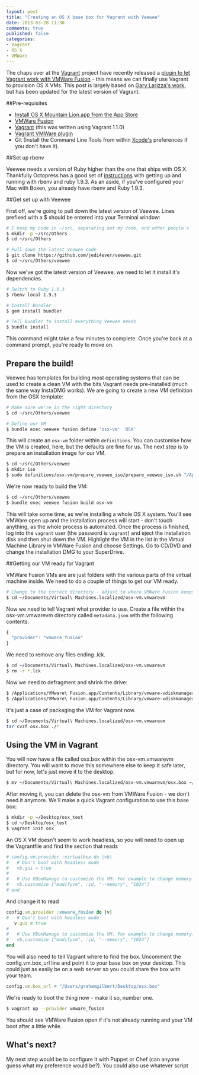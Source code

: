 ```yaml
---
layout: post
title: "Creating an OS X base box for Vagrant with Veewee"
date: 2013-03-28 11:30
comments: true
published: false
categories: 
- Vagrant
- OS X
- VMWare
---
```


The chaps over at the [Vagrant](http://www.vagrantup.com/) project have recently released a [plugin to let Vagrant work with VMWare Fusion](http://www.vagrantup.com/vmware) - this means we can finally use Vagrant to provision OS X VMs. This post is largely based on [Gary Larizza's work](http://garylarizza.com/blog/2013/01/20/using-veewee-to-build-os-x-vms/), but has been updated for the latest version of Vagrant.

##Pre-requisites

* [Install OS X Mountain Lion.app from the App Store](https://itunes.apple.com/gb/app/os-x-mountain-lion/id537386512?mt=12)
* [VMWare Fusion](http://www.vmware.com/products/fusion/overview.html)
* [Vagrant](http://downloads.vagrantup.com/) (this was written using Vagrant 1.1.0)
* [Vagrant VMWare plugin](http://www.vagrantup.com/vmware)
* Git (Install the Command Line Tools from within [Xcode's](https://itunes.apple.com/gb/app/xcode/id497799835?mt=12) preferences if you don't have it).


##Set up rbenv

Veewee needs a version of Ruby higher than the one that ships with OS X. Thankfully Octopress has a good set of [instructions](http://octopress.org/docs/setup/rbenv/) with getting up and running with rbenv and ruby 1.9.3. As an aside, if you've configured your Mac with Boxen, you already have rbenv and Ruby 1.9.3.

##Get set up with Veewee

First off, we're going to pull down the latest version of Veewee. Lines prefixed with a $ should be entered into your Terminal window:

``` bash
# I keep my code in ~/src, separating out my code, and other people's
$ mkdir -p ~/src/Others
$ cd ~/src/Others

# Pull down the latest Veewee code
$ git clone https://github.com/jedi4ever/veewee.git
$ cd ~/src/Others/veewee
```

Now we've got the latest version of Veewee, we need to let it install it's dependencies.

```bash
# Switch to Ruby 1.9.3
$ rbenv local 1.9.3

# Install Bundler
$ gem install bundler

# Tell Bundler to install everything Veewee needs
$ bundle install
```

This command might take a few minutes to complete. Once you're back at a command prompt, you're ready to move on.

## Prepare the build!

Veewee has templates for building most operating systems that can be used to create a clean VM with the bits Vagrant needs pre-installed (much the same way InstaDMG works). We are going to create a new VM definition from the OSX template:

```bash
# Make sure we're in the right directory
$ cd ~/src/Others/veewee

# Define our VM
$ bundle exec veewee fusion define 'osx-vm' 'OSX'
```

This will create an ``osx-vm`` folder within ``definitions``. You can customise how the VM is created, here, but the defaults are fine for us. The next step is to prepare an installation image for our VM.

```bash
$ cd ~/src/Others/veewee
$ mkdir iso
$ sudo definitions/osx-vm/prepare_veewee_iso/prepare_veewee_iso.sh "/Applications/Install OS X Mountain Lion.app"
```

We're now ready to build the VM:

```bash
$ cd ~/src/Others/veewee
$ bundle exec veewee fusion build osx-vm
```

 This will take some time, as we're installing a whole OS X system. You'll see VMWare open up and the installation process will start - don't touch anything, as the whole process is automated. Once the process is finished, log into the ``vagrant`` user (the password is ``vagrant``) and eject the installation disk and then shut down the VM. Highlight the VM in the list in the Virtual Machine Library in VMWare Fusion and choose Settings. Go to CD/DVD and change the installation DMG to your SuperDrive.

##Getting our VM ready for Vagrant
 
 VMWare Fusion VMs are are just folders with the various parts of the virtual machine inside. We need to do a couple of things to get our VM ready.
 
```bash
# Change to the correct directory - adjust to where VMWare Fusion keeps VMs by default on your system
$ cd ~/Documents/Virtual\ Machines.localized/osx-vm.vmwarevm
```

Now we need to tell Vagrant what provider to use. Create a file within the osx-vm.vmwarevm directory called ``metadata.json`` with the following contents:

```javascript
{
  "provider": "vmware_fusion"
}
```

We need to remove any files ending .lck.

```bash
$ cd ~/Documents/Virtual\ Machines.localized/osx-vm.vmwarevm
$ rm -r *.lck
```

Now we need to defragment and shrink the drive:

```bash
$ /Applications/VMware\ Fusion.app/Contents/Library/vmware-vdiskmanager -d ~/Documents/Virtual\ Machines.localized/osx-vm.vmwarevm/osx-vm.vmdk
$ /Applications/VMware\ Fusion.app/Contents/Library/vmware-vdiskmanager -k ~/Documents/Virtual\ Machines.localized/osx-vm.vmwarevm/osx-vm.vmdk
```

It's just a case of packaging the VM for Vagrant now.

```bash
$ cd ~/Documents/Virtual\ Machines.localized/osx-vm.vmwarevm
tar cvzf osx.box ./*
```

## Using the VM in Vagrant

You will now have a file called osx.box within the osx-vm.vmwarevm directory. You will want to move this somewhere else to keep it safe later, but for now, let's just move it to the desktop.

```bash
$ mv ~/Documents/Virtual\ Machines.localized/osx-vm.vmwarevm/osx.box ~/Desktop/osx.box
```

After moving it, you can delete the osx-vm from VMWare Fusion - we don't need it anymore. We'll make a quick Vagrant configuration to use this base box:

```bash
$ mkdir -p ~/Desktop/osx_test
$ cd ~/Desktop/osx_test
$ vagrant init osx
```

An OS X VM doesn't seem to work headless, so you will need to open up the Vagrantfile and find the section that reads

```ruby
# config.vm.provider :virtualbox do |vb|
#   # Don't boot with headless mode
#   vb.gui = true
#
#   # Use VBoxManage to customize the VM. For example to change memory:
#   vb.customize ["modifyvm", :id, "--memory", "1024"]
# end
```
  
  And change it to read
  
```ruby
config.vm.provider :vmware_fusion do |v|
#   # Don't boot with headless mode
   v.gui = true
#
#   # Use VBoxManage to customize the VM. For example to change memory:
#   vb.customize ["modifyvm", :id, "--memory", "1024"]
end
```

You will also need to tell Vagrant where to find the box. Uncomment the config.vm.box_url line and point it to your base box on your desktop. This could just as easily be on a web server so you could share the box with your team.

```ruby
config.vm.box_url = "/Users/grahamgilbert/Desktop/osx.box"
```

We're ready to boot the thing now - make it so, number one.

```bash
$ vagrant up --provider vmware_fusion
```

You should see VMWare Fusion open if it's not already running and your VM boot after a little while.

## What's next?
My next step would be to configure it with Puppet or Chef (can anyone guess what my preference would be?). You could also use whatever script 